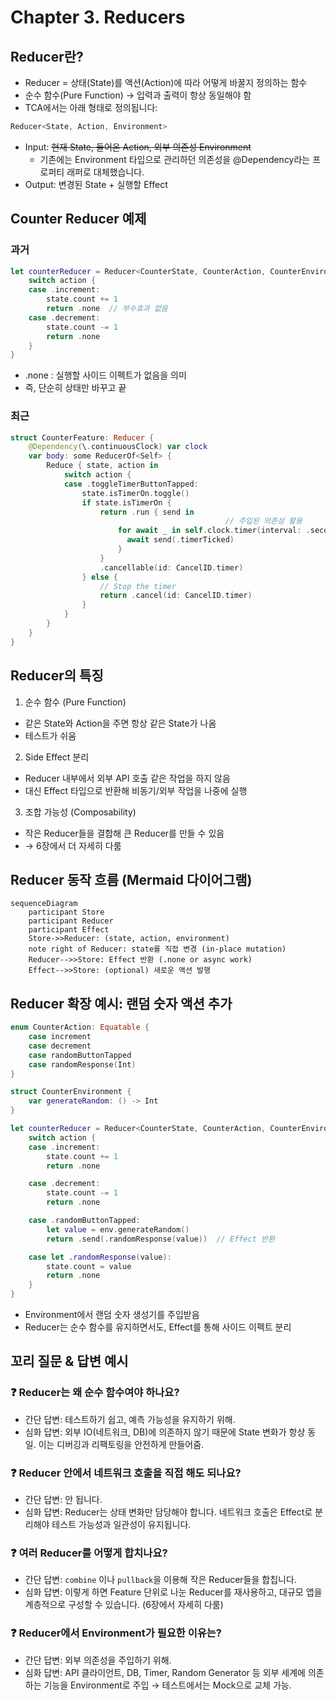 # Chapter 3. Reducers

## Reducer란?
- Reducer = 상태(State)를 액션(Action)에 따라 어떻게 바꿀지 정의하는 함수
- 순수 함수(Pure Function) → 입력과 출력이 항상 동일해야 함
- TCA에서는 아래 형태로 정의됩니다:
```swift
Reducer<State, Action, Environment>
```
- Input: ~~현재 State, 들어온 Action, 외부 의존성 Environment~~
  - 기존에는 Environment 타입으로 관리하던 의존성을 @Dependency라는 프로퍼티 래퍼로 대체했습니다.
- Output: 변경된 State + 실행할 Effect

## Counter Reducer 예제
### 과거
```swift
let counterReducer = Reducer<CounterState, CounterAction, CounterEnvironment> { state, action, environment in
    switch action {
    case .increment:
        state.count += 1
        return .none  // 부수효과 없음
    case .decrement:
        state.count -= 1
        return .none
    }
}
```
- .none : 실행할 사이드 이펙트가 없음을 의미
- 즉, 단순히 상태만 바꾸고 끝
### 최근
```swift
struct CounterFeature: Reducer {
    @Dependency(\.continuousClock) var clock
    var body: some ReducerOf<Self> {
        Reduce { state, action in
            switch action {
            case .toggleTimerButtonTapped:
                state.isTimerOn.toggle()
                if state.isTimerOn {
                    return .run { send in
												// 주입된 의존성 활용
                        for await _ in self.clock.timer(interval: .seconds(1)) {
                          await send(.timerTicked)
                        }
                    }
                    .cancellable(id: CancelID.timer)
                } else {
                    // Stop the timer
                    return .cancel(id: CancelID.timer)
                }
            }
        }
    }
}
```

## Reducer의 특징
1. 순수 함수 (Pure Function)
  - 같은 State와 Action을 주면 항상 같은 State가 나옴
  - 테스트가 쉬움
2. Side Effect 분리
  - Reducer 내부에서 외부 API 호출 같은 작업을 하지 않음
  - 대신 Effect 타입으로 반환해 비동기/외부 작업을 나중에 실행
3. 조합 가능성 (Composability)
  - 작은 Reducer들을 결합해 큰 Reducer를 만들 수 있음
  - → 6장에서 더 자세히 다룸

## Reducer 동작 흐름 (Mermaid 다이어그램)
```mermaid
sequenceDiagram
    participant Store
    participant Reducer
    participant Effect
    Store->>Reducer: (state, action, environment)
    note right of Reducer: state를 직접 변경 (in-place mutation)
    Reducer-->>Store: Effect 반환 (.none or async work)
    Effect-->>Store: (optional) 새로운 액션 발행
```

## Reducer 확장 예시: 랜덤 숫자 액션 추가
```swift
enum CounterAction: Equatable {
    case increment
    case decrement
    case randomButtonTapped
    case randomResponse(Int)
}

struct CounterEnvironment {
    var generateRandom: () -> Int
}

let counterReducer = Reducer<CounterState, CounterAction, CounterEnvironment> { state, action, env in
    switch action {
    case .increment:
        state.count += 1
        return .none

    case .decrement:
        state.count -= 1
        return .none

    case .randomButtonTapped:
        let value = env.generateRandom()
        return .send(.randomResponse(value))  // Effect 반환

    case let .randomResponse(value):
        state.count = value
        return .none
    }
}
```

- Environment에서 랜덤 숫자 생성기를 주입받음
- Reducer는 순수 함수를 유지하면서도, Effect를 통해 사이드 이펙트 분리

## 꼬리 질문 & 답변 예시
### ❓ Reducer는 왜 순수 함수여야 하나요?
- 간단 답변: 테스트하기 쉽고, 예측 가능성을 유지하기 위해.
- 심화 답변: 외부 IO(네트워크, DB)에 의존하지 않기 때문에 State 변화가 항상 동일. 이는 디버깅과 리팩토링을 안전하게 만들어줌.

### ❓ Reducer 안에서 네트워크 호출을 직접 해도 되나요?
- 간단 답변: 안 됩니다.
- 심화 답변: Reducer는 상태 변화만 담당해야 합니다. 네트워크 호출은 Effect로 분리해야 테스트 가능성과 일관성이 유지됩니다.

### ❓ 여러 Reducer를 어떻게 합치나요?
- 간단 답변: `combine` 이나 `pullback`을 이용해 작은 Reducer들을 합칩니다.
- 심화 답변: 이렇게 하면 Feature 단위로 나눈 Reducer를 재사용하고, 대규모 앱을 계층적으로 구성할 수 있습니다. (6장에서 자세히 다룸)

### ❓ Reducer에서 Environment가 필요한 이유는?
- 간단 답변: 외부 의존성을 주입하기 위해.
- 심화 답변: API 클라이언트, DB, Timer, Random Generator 등 외부 세계에 의존하는 기능을 Environment로 주입 → 테스트에서는 Mock으로 교체 가능.